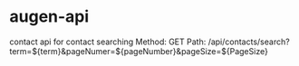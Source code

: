 # augen-api
contact api for contact searching
Method: GET
Path: /api/contacts/search?term=${term}&pageNumer=${pageNumber}&pageSize=${PageSize}
